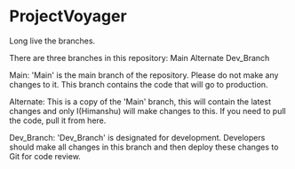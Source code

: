 # ProjectVoyager

Long live the branches.

There are three branches in this repository:
Main
Alternate
Dev_Branch


Main:
'Main' is the main branch of the repository. Please do not make any changes to it. This branch contains the code that will go to production.

Alternate:
This is a copy of the 'Main' branch, this will contain the latest changes and only I(Himanshu) will make changes to this. If you need to pull the code, pull it from here. 

Dev_Branch:
'Dev_Branch' is designated for development. Developers should make all changes in this branch and then deploy these changes to Git for code review.
